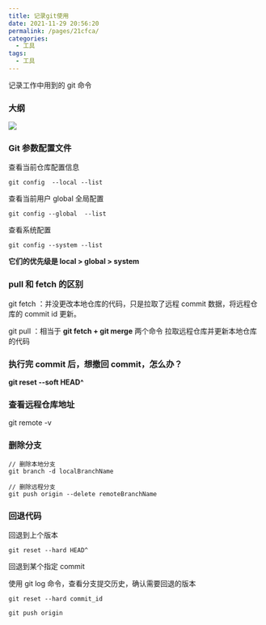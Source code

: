 ```yaml
---
title: 记录git使用
date: 2021-11-29 20:56:20
permalink: /pages/21cfca/
categories:
  - 工具
tags:
  - 工具
---
```


记录工作中用到的 git 命令

### 大纲

![](https://qiniu.espe.work/blog/20211129210823.png)

### Git 参数配置文件

查看当前仓库配置信息

```shell
git config  --local --list
```

查看当前用户 global 全局配置

```shell
git config --global  --list
```

查看系统配置

```shell
git config --system --list
```

**它们的优先级是 local > global > system**

### pull 和 fetch 的区别

git fetch ：并没更改本地仓库的代码，只是拉取了远程 commit 数据，将远程仓库的 commit id 更新。

git pull ：相当于 **git fetch + git merge** 两个命令 拉取远程仓库并更新本地仓库的代码

### 执行完 commit 后，想撤回 commit，怎么办？

**git reset --soft HEAD^**

### 查看远程仓库地址

git remote -v

### 删除分支

```shell
// 删除本地分支
git branch -d localBranchName

// 删除远程分支
git push origin --delete remoteBranchName
```

### 回退代码

回退到上个版本

```shell
git reset --hard HEAD^
```

回退到某个指定 commit

使用 git log 命令，查看分支提交历史，确认需要回退的版本

```shell
git reset --hard commit_id

git push origin
```
